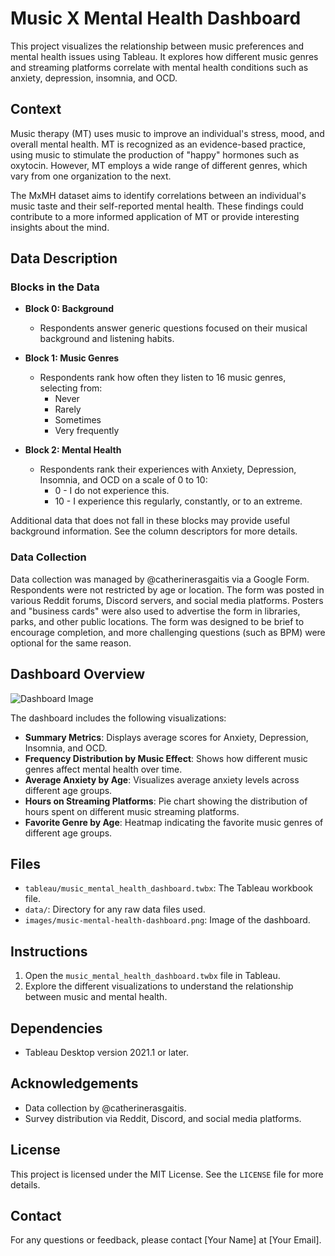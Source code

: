 # Music X Mental Health Dashboard

This project visualizes the relationship between music preferences and mental health issues using Tableau. It explores how different music genres and streaming platforms correlate with mental health conditions such as anxiety, depression, insomnia, and OCD.

## Context

Music therapy (MT) uses music to improve an individual's stress, mood, and overall mental health. MT is recognized as an evidence-based practice, using music to stimulate the production of "happy" hormones such as oxytocin. However, MT employs a wide range of different genres, which vary from one organization to the next.

The MxMH dataset aims to identify correlations between an individual's music taste and their self-reported mental health. These findings could contribute to a more informed application of MT or provide interesting insights about the mind.

## Data Description

### Blocks in the Data

- **Block 0: Background**
  - Respondents answer generic questions focused on their musical background and listening habits.

- **Block 1: Music Genres**
  - Respondents rank how often they listen to 16 music genres, selecting from:
    - Never
    - Rarely
    - Sometimes
    - Very frequently

- **Block 2: Mental Health**
  - Respondents rank their experiences with Anxiety, Depression, Insomnia, and OCD on a scale of 0 to 10:
    - 0 - I do not experience this.
    - 10 - I experience this regularly, constantly, or to an extreme.

Additional data that does not fall in these blocks may provide useful background information. See the column descriptors for more details.

### Data Collection

Data collection was managed by @catherinerasgaitis via a Google Form. Respondents were not restricted by age or location. The form was posted in various Reddit forums, Discord servers, and social media platforms. Posters and "business cards" were also used to advertise the form in libraries, parks, and other public locations. The form was designed to be brief to encourage completion, and more challenging questions (such as BPM) were optional for the same reason.

## Dashboard Overview

![Dashboard Image](./images/music-mental-health-dashboard.png)

The dashboard includes the following visualizations:

- **Summary Metrics**: Displays average scores for Anxiety, Depression, Insomnia, and OCD.
- **Frequency Distribution by Music Effect**: Shows how different music genres affect mental health over time.
- **Average Anxiety by Age**: Visualizes average anxiety levels across different age groups.
- **Hours on Streaming Platforms**: Pie chart showing the distribution of hours spent on different music streaming platforms.
- **Favorite Genre by Age**: Heatmap indicating the favorite music genres of different age groups.

## Files

- `tableau/music_mental_health_dashboard.twbx`: The Tableau workbook file.
- `data/`: Directory for any raw data files used.
- `images/music-mental-health-dashboard.png`: Image of the dashboard.

## Instructions

1. Open the `music_mental_health_dashboard.twbx` file in Tableau.
2. Explore the different visualizations to understand the relationship between music and mental health.

## Dependencies

- Tableau Desktop version 2021.1 or later.

## Acknowledgements

- Data collection by @catherinerasgaitis.
- Survey distribution via Reddit, Discord, and social media platforms.

## License

This project is licensed under the MIT License. See the `LICENSE` file for more details.

## Contact

For any questions or feedback, please contact [Your Name] at [Your Email].

